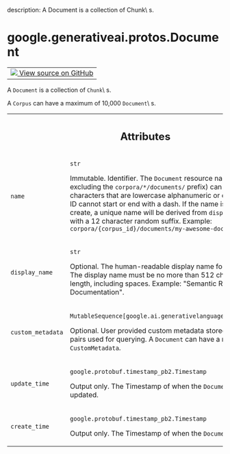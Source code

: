 description: A Document is a collection of Chunk\ s.

<div itemscope itemtype="http://developers.google.com/ReferenceObject">
<meta itemprop="name" content="google.generativeai.protos.Document" />
<meta itemprop="path" content="Stable" />
</div>

# google.generativeai.protos.Document

<!-- Insert buttons and diff -->

<table class="tfo-notebook-buttons tfo-api nocontent">
<td>
  <a target="_blank" href="https://github.com/googleapis/google-cloud-python/tree/main/packages/google-ai-generativelanguage/google/ai/generativelanguage_v1beta/types/retriever.py#L84-L137">
    <img src="https://www.tensorflow.org/images/GitHub-Mark-32px.png" />
    View source on GitHub
  </a>
</td>
</table>



A ``Document`` is a collection of ``Chunk``\ s.

<!-- Placeholder for "Used in" -->
 A ``Corpus`` can
have a maximum of 10,000 ``Document``\ s.



<!-- Tabular view -->
 <table class="responsive fixed orange">
<colgroup><col width="214px"><col></colgroup>
<tr><th colspan="2"><h2 class="add-link">Attributes</h2></th></tr>

<tr>
<td>

`name`<a id="name"></a>

</td>
<td>

`str`

Immutable. Identifier. The ``Document`` resource name. The
ID (name excluding the `corpora/*/documents/` prefix) can
contain up to 40 characters that are lowercase alphanumeric
or dashes (-). The ID cannot start or end with a dash. If
the name is empty on create, a unique name will be derived
from ``display_name`` along with a 12 character random
suffix. Example:
``corpora/{corpus_id}/documents/my-awesome-doc-123a456b789c``

</td>
</tr><tr>
<td>

`display_name`<a id="display_name"></a>

</td>
<td>

`str`

Optional. The human-readable display name for the
``Document``. The display name must be no more than 512
characters in length, including spaces. Example: "Semantic
Retriever Documentation".

</td>
</tr><tr>
<td>

`custom_metadata`<a id="custom_metadata"></a>

</td>
<td>

`MutableSequence[google.ai.generativelanguage.CustomMetadata]`

Optional. User provided custom metadata stored as key-value
pairs used for querying. A ``Document`` can have a maximum
of 20 ``CustomMetadata``.

</td>
</tr><tr>
<td>

`update_time`<a id="update_time"></a>

</td>
<td>

`google.protobuf.timestamp_pb2.Timestamp`

Output only. The Timestamp of when the ``Document`` was last
updated.

</td>
</tr><tr>
<td>

`create_time`<a id="create_time"></a>

</td>
<td>

`google.protobuf.timestamp_pb2.Timestamp`

Output only. The Timestamp of when the ``Document`` was
created.

</td>
</tr>
</table>



